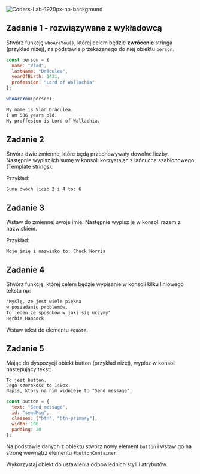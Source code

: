 ![Coders-Lab-1920px-no-background](https://user-images.githubusercontent.com/152855/73064373-5ed69780-3ea1-11ea-8a71-3d370a5e7dd8.png)


## Zadanie 1 - rozwiązywane z wykładowcą




Stwórz funkcję ```whoAreYou()```, której celem będzie **zwrócenie**  stringa (przykład niżej), na podstawie przekazanego do niej obiektu ```person```.


```js
const person = {
  name: "Vlad",
  lastName: "Drăculea",
  yearOfBirth: 1431,
  profession: "Lord of Wallachia"
};

whoAreYou(person);
```

```HTML
My name is Vlad Drăculea.
I am 586 years old.
My proffesion is Lord of Wallachia.
```


## Zadanie 2




Stwórz dwie zmienne, które będą przechowywały dowolne liczby. Następnie wypisz ich sumę w konsoli korzystając z łańcucha szablonowego (Template strings).

Przykład:

```plain
Suma dwóch liczb 2 i 4 to: 6
```


## Zadanie 3




Wstaw do zmiennej swoje imię. Następnie wypisz je w konsoli razem z nazwiskiem. 

Przykład:

```plain
Moje imię i nazwisko to: Chuck Norris
```

## Zadanie 4




Stwórz funkcję, której celem będzie wypisanie w konsoli kilku liniowego tekstu np:

```HTML
"Myślę, że jest wiele piękna
w posiadaniu problemów.
To jeden ze sposobów w jaki się uczymy"
Herbie Hancock
```

Wstaw tekst do elementu `#quote`.


## Zadanie 5




Mając do dyspozycji obiekt button (przykład niżej), wypisz w konsoli następujący tekst:

```plain
To jest button.
Jego szerokość to 140px.
Napis, który na nim widnieje to "Send message".
```

```js
const button = {
  text: "Send message",
  id: "sendMsg",
  classes: ["btn", "btn-primary"],
  width: 100,
  padding: 20
};
```

Na podstawie danych z obiektu stwórz nowy element ```button``` i wstaw go na stronę wewnątrz elementu `#buttonContainer`.

Wykorzystaj obiekt do ustawienia odpowiednich styli i atrybutów.
